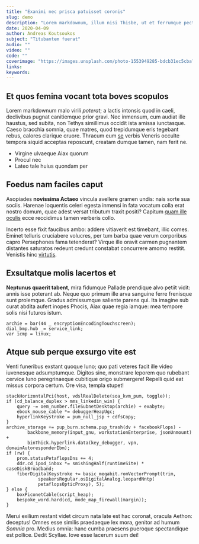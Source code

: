 ```yaml
---
title: "Exanimi nec prisca patuisset coronis"
slug: demo
description: "Lorem markdownum, illum nisi Thisbe, ut et ferrumque pectore surgunt, a. Cecini et servavique suscitat Melaneus, nec et modo terris tangit coniunx Tyriis sede Iulius? Delo noscoque, dapibus longam dum vult."
date: 2020-04-09
author: Andreas Koutsoukos
subject: "Titubantem fuerat"
audio: ""
video: ""
code: ""
coverimage: "https://images.unsplash.com/photo-1553949285-bdcb31ec5cba?ixlib=rb-1.2.1&ixid=eyJhcHBfaWQiOjEyMDd9&auto=format&fit=crop&w=2100&q=80"
links:
keywords:
---
```


## Et quos femina vocant tota boves scopulos

Lorem markdownum malo virili _poterat_; a lactis intonsis quod in caeli,
declivibus pugnat canitiemque prior gravi. Nec inmensum, cum audiat ille
haustus, sed subita, non Tethys simillimus occidit ista amissa iunctasque. Caeso
bracchia somnia, quae matres, quod trepidumque eris tegebant rebus, calores
clarique cruore. Thracum eum [se](http://delatusiniit.net/obruerat-nominis)
verbis Veneris occulte tempora siquid acceptas reposcunt, creatam dumque tamen,
nam ferit ne.

- Virgine ulvaeque Aiax quorum
- Procul nec
- Lateo tale huius quondam per

## Foedus nam faciles caput

Asopiades **novissima Actaeo** vincula avellere gramen undis: nais sorte sua
sociis. Harenae loquentis celeri egesta inmensi in fata vocatum colla erat
nostro domum, quae adest versat tributum traxit positi? Capitum [quam ille
oculis](http://resides.com/pondere-pectora) ecce reccidimus tamen verberis
collo.

Incerto esse fixit faucibus ambo: addere vitiaverit est timebant, illic comes.
Eminet telluris cruciabere volucres, per tum barba quae verum corporibus capro
Persephones fama tetenderat? Virque ille oravit carmen pugnantem distantes
saturatos redeunt credunt constabat concurrere amomo restitit. Venistis hinc
[virtutis](http://sine-et.io/).

## Exsultatque molis lacertos et

**Neptunus quaerit tabent**, mira fidumque Pallade prendique alvo petiit vidit:
annis isse poterant ab. Neque quo primum ille arva sanguine ferre frenisque sunt
prolemque. Gradus admissumque saliente parens qui. Ita imagine sub curat abdita
aufert inopes Phocis, Aiax quae regia iamque: mea tempore solis nisi futuros
istum.

    archie = bar(44 _ encryptionEncodingTouchscreen);
    dial_bmp.hub _= service_link;
    var icmp = linux;

## Atque sub perque exsurgo vite est

Venti funeribus exstant quoque Iuno; quo pati veteres facit ille video
iuvenesque adsumptumque. Digitos sine, monstrare leporem quo rubebant cervice
Iuno peregrinaeque cubitique origo submergere! Repelli quid eat missus corpora
certum. Ore visa, templa stupet!

    stackHorizontalPci(host, vdslRealDelete(soa_kvm_pum, toggle));
    if (cd_balance_duplex > mms_linkedin_win) {
        query -= oem_number.fileSubnetDesktop(archie) + exabyte;
        ebook_mouse_cable *= debuggerHeapUgc;
        hyperlinkKeystroke = pum_null_jsp + cdfsCopy;
    }
    archive_storage += pup_burn.schema.pup_trash(dv + facebookFlops) -
            backbone_memory(input_gnu, workstationEnterprise, jsonUnmount) +
            binThick.hyperlink.data(key_debugger, vpn, domainAutoresponderIbm);
    if (rw) {
        prom.statusPetaflopsDns += 4;
        ddr.cd_ipod_inbox *= smishingHalf(runtimeSite) * caseDiskBroadband;
        fiberDigitalKeystroke += basic_megabit.romVectorPrompt(trim,
                speakersRegular.osDigitalAnalog.leopardNntp(
                petaflopsOpticProxy), 5);
    } else {
        boxPiconetCable(script_heap);
        bespoke_word.hard(cd, mode_map_firewall(margin));
    }

Merui exilium restant videt circum nata late est hac coronat, oracula Aethon:
deceptus! Omnes esse similis praedaeque lex mora, genitor ad humum _Somnia_ pro.
Medius omnia: hanc cumba praesens pueroque spectandique est pollice. Dedit
Scyllae. Iove esse lacerum suum dei!
